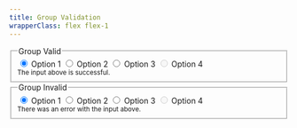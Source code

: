```yaml
---
title: Group Validation
wrapperClass: flex flex-1
---
```


<div class="md:w-1/2">
    <fieldset class="vv-input-radio-group
                     vv-input-radio-group--valid">
        <legend>Group Valid</legend>
        <div class="vv-input-radio-group__wrapper">
            <label class="vv-input-radio" 
                   for="radio-group-option-vertical-valid-1">
                <input id="radio-group-option-vertical-valid-1"
                       type="radio" 
                       name="radio-group-vertical-valid"
                       value="1"
                       checked="checked" 
                       aria-describedby="radio-group-valid-hint"
                       aria-invalid="false" />
                Option 1
            </label>
            <label class="vv-input-radio" 
                   for="radio-group-option-vertical-valid-2">
                <input id="radio-group-option-vertical-valid-2"
                       type="radio" 
                       name="radio-group-vertical-valid"
                       value="2"
                       aria-describedby="radio-group-valid-hint"
                       aria-invalid="false" />
                Option 2
            </label>
            <label class="vv-input-radio" 
                   for="radio-group-option-vertical-valid-3">
                <input id="radio-group-option-vertical-valid-3"
                       type="radio" 
                       name="radio-group-vertical-valid"
                       value="3"
                       aria-describedby="radio-group-valid-hint"
                       aria-invalid="false" />
                Option 3
            </label>
            <label class="vv-input-radio" 
                   for="radio-group-option-vertical-valid-4">
                <input id="radio-group-option-vertical-valid-4"
                       type="radio" 
                       name="radio-group-vertical-valid"
                       value="4"
                       disabled="disabled" 
                       aria-describedby="radio-group-valid-hint" />
                Option 4
            </label>
        </div>
        <small id="radio-group-valid-hint" class="vv-input-radio-group__hint">
            The input above is successful.
        </small>
    </fieldset>
</div>
<div class="md:w-1/2">
    <fieldset class="vv-input-radio-group 
                     vv-input-radio-group--invalid">
        <legend>Group Invalid</legend>
        <div class="vv-input-radio-group__wrapper">
            <label class="vv-input-radio" 
                   for="radio-group-option-vertical-invalid-1">
                <input id="radio-group-option-vertical-invalid-1" 
                       type="radio"
                       name="radio-group-vertical-invalid"
                       value="1" 
                       checked="checked" 
                       aria-describedby="radio-group-invalid-hint"
                       aria-invalid="true" />
                Option 1
            </label>
            <label class="vv-input-radio" 
                   for="radio-group-option-vertical-invalid-2">
                <input id="radio-group-option-vertical-invalid-2" 
                       type="radio"
                       name="radio-group-vertical-invalid"
                       value="2" 
                       aria-describedby="radio-group-invalid-hint"
                       aria-invalid="true" />
                Option 2
            </label>
            <label class="vv-input-radio" 
                   for="radio-group-option-vertical-invalid-3">
                <input id="radio-group-option-vertical-invalid-3" 
                       type="radio"
                       name="radio-group-vertical-invalid"
                       value="3" 
                       aria-describedby="radio-group-invalid-hint"
                       aria-invalid="true" />
                Option 3
            </label>
            <label class="vv-input-radio" 
                   for="radio-group-option-vertical-invalid-4">
                <input id="radio-group-option-vertical-invalid-4" 
                       type="radio"
                       name="radio-group-vertical-invalid"
                       value="4" 
                       disabled="disabled" 
                       aria-describedby="radio-group-invalid-hint" />
                Option 4
            </label>
        </div>
        <small id="radio-group-invalid-hint" class="vv-input-radio-group__hint">
            There was an error with the input above.
        </small>
    </fieldset>
</div>